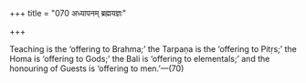 +++
title = "070 अध्यापनम् ब्रह्मयज्ञः"

+++

Teaching is the ‘offering to Brahma;’ the Tarpaṇa is the ‘offering to Pitṛs;’ the Homa is ‘offering to Gods;’ the Bali is ‘offering to elementals;’ and the honouring of Guests is ‘offering to men.’—(70) 